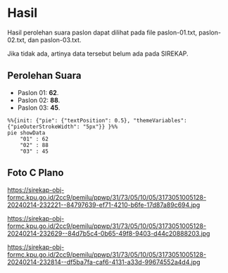 # Hasil

Hasil perolehan suara paslon dapat dilihat pada file paslon-01.txt, paslon-02.txt, dan paslon-03.txt.

Jika tidak ada, artinya data tersebut belum ada pada SIREKAP.

## Perolehan Suara

 * Paslon 01: **62**.
 * Paslon 02: **88**.
 * Paslon 03: **45**.

```mermaid
%%{init: {"pie": {"textPosition": 0.5}, "themeVariables": {"pieOuterStrokeWidth": "5px"}} }%%
pie showData
    "01" : 62
    "02" : 88
    "03" : 45
```
## Foto C Plano

https://sirekap-obj-formc.kpu.go.id/2cc9/pemilu/ppwp/31/73/05/10/05/3173051005128-20240214-232221--84797639-ef71-4210-b6fe-17d87a89c694.jpg

https://sirekap-obj-formc.kpu.go.id/2cc9/pemilu/ppwp/31/73/05/10/05/3173051005128-20240214-232629--84d7b5c4-0b65-49f8-9403-d44c20888203.jpg

https://sirekap-obj-formc.kpu.go.id/2cc9/pemilu/ppwp/31/73/05/10/05/3173051005128-20240214-232814--df5ba7fa-caf6-4131-a33d-99674552a4d4.jpg

